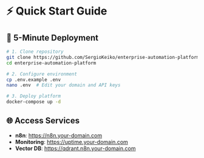 # ⚡ Quick Start Guide

## 🎯 5-Minute Deployment

```bash
# 1. Clone repository
git clone https://github.com/SergioKeiko/enterprise-automation-platform.git
cd enterprise-automation-platform

# 2. Configure environment
cp .env.example .env
nano .env  # Edit your domain and API keys

# 3. Deploy platform
docker-compose up -d
```

## 🌐 Access Services
- **n8n**: https://n8n.your-domain.com
- **Monitoring**: https://uptime.your-domain.com
- **Vector DB**: https://qdrant.n8n.your-domain.com
